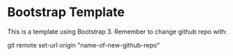 # Bootstrap Template

This is a template using Bootstrap 3. Remember to change github repo with:

git remote set-url origin "name-of-new-github-repo"